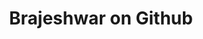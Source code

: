 ---
layout: redirect
sitemap: false
title: Brajeshwar on Github
permalink: /github
redirect_to: https://github.com/brajeshwar
---